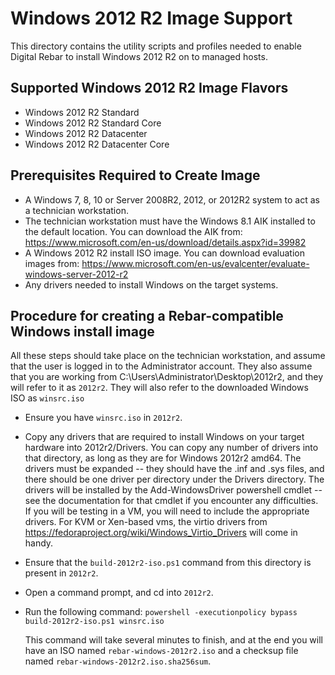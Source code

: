 # Windows 2012 R2 Image Support #

This directory contains the utility scripts and profiles needed to
enable Digital Rebar to install Windows 2012 R2 on to managed hosts.

## Supported Windows 2012 R2 Image Flavors ##

* Windows 2012 R2 Standard 
* Windows 2012 R2 Standard Core
* Windows 2012 R2 Datacenter
* Windows 2012 R2 Datacenter Core

## Prerequisites Required to Create Image ##

* A Windows 7, 8, 10 or Server 2008R2, 2012, or 2012R2 system to act
  as a technician workstation.
* The technician workstation must have the Windows 8.1 AIK installed
  to the default location.  You can download the AIK from:
  https://www.microsoft.com/en-us/download/details.aspx?id=39982
* A Windows 2012 R2 install ISO image.  You can download evaluation
  images from:
  https://www.microsoft.com/en-us/evalcenter/evaluate-windows-server-2012-r2
* Any drivers needed to install Windows on the target systems.

## Procedure for creating a Rebar-compatible Windows install image ##

All these steps should take place on the technician workstation, and
assume that the user is logged in to the Administrator account.  They
also assume that you are working from
C:\Users\Administrator\Desktop\2012r2, and they will refer to it as `2012r2`.
They will also refer to the downloaded Windows ISO as `winsrc.iso`

* Ensure you have `winsrc.iso` in `2012r2`.

* Copy any drivers that are required to install Windows on your target hardware 
  into 2012r2/Drivers.  You can copy any number of drivers into that directory,
  as long as they are for Windows 2012r2 amd64.  The drivers must be expanded -- 
  they should have the .inf and .sys files, and there should be one driver per 
  directory under the Drivers directory.  The drivers will be installed by the
  Add-WindowsDriver powershell cmdlet -- see the documentation for that cmdlet
  if you encounter any difficulties.  If you will be testing in a VM, you will
  need to include the appropriate drivers.  For KVM or Xen-based vms, the 
  virtio drivers from https://fedoraproject.org/wiki/Windows_Virtio_Drivers
  will come in handy.
  
* Ensure that the `build-2012r2-iso.ps1` command from this directory is
  present in `2012r2`.
  
* Open a command prompt, and cd into `2012r2`.

* Run the following command:
  `powershell -executionpolicy bypass build-2012r2-iso.ps1 winsrc.iso`
  
  This command will take several minutes to finish, and at the end you
  will have an ISO named `rebar-windows-2012r2.iso` and a checksup
  file named `rebar-windows-2012r2.iso.sha256sum`.

